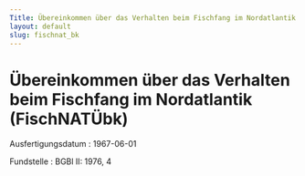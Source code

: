 ```yaml
---
Title: Übereinkommen über das Verhalten beim Fischfang im Nordatlantik
layout: default
slug: fischnat_bk
---
```


# Übereinkommen über das Verhalten beim Fischfang im Nordatlantik (FischNATÜbk)

Ausfertigungsdatum
:   1967-06-01

Fundstelle
:   BGBl II: 1976, 4

